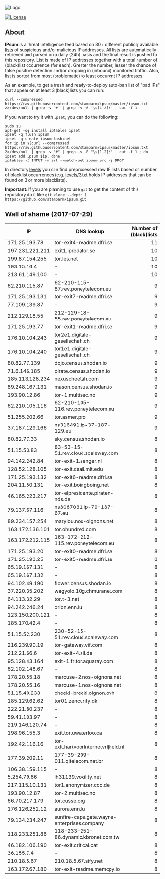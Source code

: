 ![Logo](logo.png)

[![License](https://img.shields.io/badge/license-Public_domain-red.svg)](https://wiki.creativecommons.org/wiki/Public_domain)

About
----

**IPsum** is a threat intelligence feed based on 30+ different publicly available [lists](https://github.com/stamparm/maltrail) of suspicious and/or malicious IP addresses. All lists are automatically retrieved and parsed on a daily (24h) basis and the final result is pushed to this repository. List is made of IP addresses together with a total number of (black)list occurrence (for each). Greater the number, lesser the chance of false positive detection and/or dropping in (inbound) monitored traffic. Also, list is sorted from most (problematic) to least occurent IP addresses.

As an example, to get a fresh and ready-to-deploy auto-ban list of "bad IPs" that appear on at least 3 (black)lists you can run:

```
curl --compressed https://raw.githubusercontent.com/stamparm/ipsum/master/ipsum.txt 2>/dev/null | grep -v "#" | grep -v -E "\s[1-2]$" | cut -f 1
```

If you want to try it with `ipset`, you can do the following:

```
sudo su
apt-get -qq install iptables ipset
ipset -q flush ipsum
ipset -q create ipsum hash:net
for ip in $(curl --compressed https://raw.githubusercontent.com/stamparm/ipsum/master/ipsum.txt 2>/dev/null | grep -v "#" | grep -v -E "\s[1-2]$" | cut -f 1); do ipset add ipsum $ip; done
iptables -I INPUT -m set --match-set ipsum src -j DROP
```

In directory [levels](levels) you can find preprocessed raw IP lists based on number of blacklist occurrences (e.g. [levels/3.txt](levels/3.txt) holds IP addresses that can be found on 3 or more blacklists).

**Important:** If you are planning to use `git` to get the content of this repository do it like `git clone --depth 1 https://github.com/stamparm/ipsum.git`

Wall of shame (2017-07-29)
----

|IP|DNS lookup|Number of (black)lists|
|---|---|--:|
171.25.193.78|tor-exit4-readme.dfri.se|11
197.231.221.211|exit1.ipredator.se|10
199.87.154.255|tor.les.net|10
193.15.16.4|-|10
213.61.149.100|-|10
62.210.115.87|62-210-115-87.rev.poneytelecom.eu|9
171.25.193.131|tor-exit7-readme.dfri.se|9
77.109.139.87|-|9
212.129.18.55|212-129-18-55.rev.poneytelecom.eu|9
171.25.193.77|tor-exit1-readme.dfri.se|9
176.10.104.243|tor2e1.digitale-gesellschaft.ch|9
176.10.104.240|tor1e1.digitale-gesellschaft.ch|9
80.82.77.139|dojo.census.shodan.io|9
71.6.146.185|pirate.census.shodan.io|9
185.113.128.234|nexuscheetah.com|9
89.248.167.131|mason.census.shodan.io|9
193.90.12.86|tor-1.multisec.no|9
62.210.105.116|62-210-105-116.rev.poneytelecom.eu|9
51.255.202.66|tor.asmer.pro|9
37.187.129.166|ns316491.ip-37-187-129.eu|9
80.82.77.33|sky.census.shodan.io|8
51.15.53.83|83-53-15-51.rev.cloud.scaleway.com|8
94.142.242.84|tor-exit-1.zenger.nl|8
128.52.128.105|tor-exit.csail.mit.edu|8
171.25.193.132|tor-exit6-readme.dfri.se|8
204.11.50.131|tor-exit.boingboing.net|8
46.165.223.217|tor-elpresidente.piraten-nds.de|8
79.137.67.116|ns3067031.ip-79-137-67.eu|8
89.234.157.254|marylou.nos-oignons.net|8
163.172.136.101|tor.ohundred.com|8
163.172.212.115|163-172-212-115.rev.poneytelecom.eu|8
171.25.193.20|tor-exit0-readme.dfri.se|8
171.25.193.25|tor-exit5-readme.dfri.se|8
65.19.167.131|-|8
65.19.167.132|-|8
94.102.49.190|flower.census.shodan.io|8
37.220.35.202|wagyolo.10g.chmuranet.com|8
64.113.32.29|tor.t-3.net|8
94.242.246.24|orion.enn.lu|8
123.150.200.121|-|8
185.170.42.4|-|8
51.15.52.230|230-52-15-51.rev.cloud.scaleway.com|8
216.239.90.19|tor-gateway.vif.com|8
212.21.66.6|tor-exit-4.all.de|8
95.128.43.164|exit-1.fr.tor.aquaray.com|8
62.102.148.67|-|8
178.20.55.18|marcuse-2.nos-oignons.net|8
178.20.55.16|marcuse-1.nos-oignons.net|8
51.15.40.233|cheeki-breeki.oignon.ovh|8
185.129.62.62|tor01.zencurity.dk|8
222.21.80.237|-|8
59.41.103.97|-|8
219.146.120.74|-|8
198.96.155.3|exit.tor.uwaterloo.ca|8
192.42.116.16|tor-exit.hartvoorinternetvrijheid.nl|8
177.39.209.11|177-39-209-011.qitelecom.net.br|8
106.38.159.115|-|8
5.254.79.66|lh31139.voxility.net|8
217.115.10.131|tor1.anonymizer.ccc.de|8
193.90.12.87|tor-2.multisec.no|8
66.70.217.179|tor.cusse.org|8
176.126.252.12|aurora.enn.lu|8
79.134.234.247|sunfire-cape.gate.wayne-enterprises.company|8
118.233.251.86|118-233-251-86.dynamic.kbronet.com.tw|8
46.182.106.190|tor-exit.critical.cat|8
36.155.7.4|-|8
210.18.5.67|210.18.5.67.sify.net|8
163.172.67.180|tor-exit-readme.memcpy.io|8
